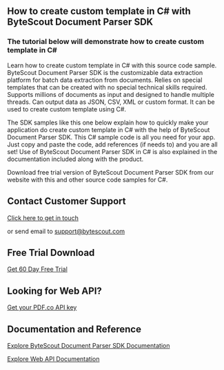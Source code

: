 ## How to create custom template in C# with ByteScout Document Parser SDK

### The tutorial below will demonstrate how to create custom template in C#

Learn how to create custom template in C# with this source code sample. ByteScout Document Parser SDK is the customizable data extraction platform for batch data extraction from documents. Relies on special templates that can be created with no special technical skills required. Supports millions of documents as input and designed to handle multiple threads. Can output data as JSON, CSV, XML or custom format. It can be used to create custom template using C#.

The SDK samples like this one below explain how to quickly make your application do create custom template in C# with the help of ByteScout Document Parser SDK. This C# sample code is all you need for your app. Just copy and paste the code, add references (if needs to) and you are all set! Use of ByteScout Document Parser SDK in C# is also explained in the documentation included along with the product.

Download free trial version of ByteScout Document Parser SDK from our website with this and other source code samples for C#.

## Contact Customer Support

[Click here to get in touch](https://bytescout.zendesk.com/hc/en-us/requests/new?subject=ByteScout%20Document%20Parser%20SDK%20Question)

or send email to [support@bytescout.com](mailto:support@bytescout.com?subject=ByteScout%20Document%20Parser%20SDK%20Question) 

## Free Trial Download

[Get 60 Day Free Trial](https://bytescout.com/download/web-installer?utm_source=github-readme)

## Looking for Web API? 

[Get your PDF.co API key](https://pdf.co/documentation/api?utm_source=github-readme)

## Documentation and Reference

[Explore ByteScout Document Parser SDK Documentation](https://bytescout.com/documentation/index.html?utm_source=github-readme)

[Explore Web API Documentation](https://pdf.co/documentation/api?utm_source=github-readme)